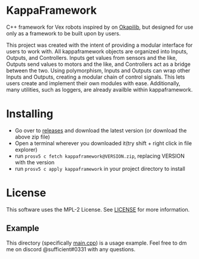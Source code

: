 # KappaFramework
C++ framework for Vex robots inspired by on [Okapilib](https://github.com/OkapiLib/OkapiLib), but designed for use only as a framework to be built upon by users.

This project was created with the intent of providing a modular interface for users to work with. All kappaframework objects are organized into Inputs, Outputs, and Controllers. Inputs get values from sensors and the like, Outputs send values to motors and the like, and Controllers act as a bridge between the two. Using polymorphism, Inputs and Outputs can wrap other Inputs and Outputs, creating a modular chain of control signals. This lets users create and implement their own modules with ease. Additionally, many utilities, such as loggers, are already availble within kappaframework.

Installing
==========
* Go over to [releases](https://github.com/SpencerJ21/KappaFramework/releases) and download the latest version (or download the above zip file)
* Open a terminal wherever you downloaded it(try shift + right click in file explorer)
* run `prosv5 c fetch kappaframework@VERSION.zip`, replacing VERSION with the version
* run `prosv5 c apply kappaframework` in your project directory to install

License
=======
This software uses the MPL-2 License. See [LICENSE](LICENSE) for more information.


Example
-------
This directory (specifically [main.cpp](./main/opcontrol.cpp)) is a usage example. Feel free to dm me on discord @sufficient#0331 with any questions.
